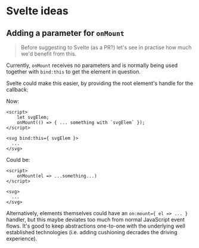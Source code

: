 # Svelte ideas

## Adding a parameter for `onMount`

>Before suggesting to Svelte (as a PR?) let's see in practise how much we'd benefit from this.

Currently, `onMount` receives no parameters and is normally being used together with `bind:this` to get the element in question.

Svelte could make this easier, by providing the root element's handle for the callback:

Now:

```svelte
<script>
	let svgElem;
	onMount(() => { ... something with `svgElem` });
</script>

<svg bind:this={ svgElem }>
  ...
</svg>  
```

Could be:

```svelte
<script>
	onMount(el => ...something...)
</script>

<svg>
  ...
</svg>  
```


Alternatively, elements themselves could have an `on:mount={ el => ... }` handler, but this maybe deviates too much from normal JavaScript event flows. It's good to keep abstractions one-to-one with the underlying well established technologies (i.e. adding cushioning decrades the driving experience).






